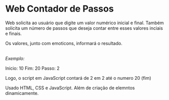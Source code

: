 # Web Contador de Passos

Web solicita ao usuário que digite um valor numérico inicial e final.
Também solicita um número de passos que deseja contar entre esses valores inciais e finais.</br>
                            
Os valores, junto com emoticons, informará o resultado.</br></br>

_Exemplo:_

Inicio: 10
Fim: 20
Passo: 2

Logo, o script em JavaScript contará de 2 em 2 até o numero 20 (fim)

Usado HTML, CSS e JavaScript. Além de criação de elemntos dinamicamente. 

